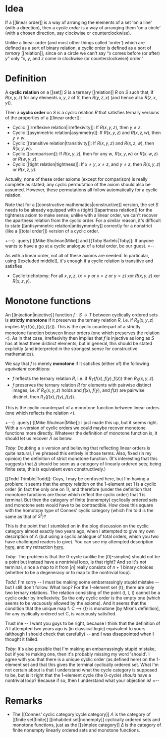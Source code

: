# Idea #

If a [[linear order]] is a way of arranging the elements of a set 'on a line' (with a direction), then a *cyclic order* is a way of arranging them 'on a circle' (with a chosen direction, say clockwise or counterclockwise).

Unlike a linear order (and most other things called 'order') which are defined as a sort of binary relation, a cyclic order is defined as a sort of *ternary* [[relation]], since on a circle we can't say “$x$ comes before (or after) $y$" only “$x$, $y$, and $z$ come in clockwise (or counterclockwise) order."

# Definition #

A **cyclic relation** on a [[set]] $S$ is a ternary [[relation]] $R$ on $S$ such that, if $R(x,y,z)$ for any elements $x, y, z$ of $S$, then $R(y,z,x)$ (and hence also $R(z,x,y)$).

Then a **cyclic order** on $S$ is a cyclic relation $R$ that satisfies ternary versions of the properties of a [[linear order]]:
*  Cyclic [[irreflexive relation|irreflexivity]]:  If $R(x,y,z)$, then $y \ne z$.
*  Cyclic [[asymmetric relation|asymmetry]]:  If $R(x,y,z)$ and $R(x,z,w)$, then $y \ne w$.
*  Cyclic [[transitive relation|transitivity]]:  If $R(x,y,z)$ and $R(x,z,w)$, then $R(x,y,w)$.
*  Cyclic [[comparison]]:  If $R(x,y,z)$, then for any $w$, $R(x,y,w)$ or $R(x,w,z)$ or $R(w,y,z)$.
*  Cyclic [[tight relation|tightness]]:  If $x \ne y$, $x \ne z$, and $y \ne z$, then $R(x,y,z)$ or $R(x,z,y)$.

Actually, none of these order axioms (except for comparison) is really complete as stated; any cyclic permutation of the axiom should also be assumed.  However, these permutations all follow automatically for a cyclic relation.

Note that for a [[constructive mathematics|constructive]] version, the set $S$ needs to be already equipped with a (tight) [[apartness relation]] for the tightness axiom to make sense; unlike with a linear order, we can\'t recover the apartness relation from the cyclic order.  For a similar reason, it\'s difficult to state [[antisymmetric relation|antisymmetry]] correctly for a nonstrict (like a [[total order]]) version of a cyclic order.

+--{: .query}
[[Mike Shulman|Mike]] and [[Toby Bartels|Toby]]:  If anyone wants to have a go at a cyclic analogue of a total order, be our guest.
=--

As with a linear order, not all of these axioms are needed.  In particular, using [[excluded middle]], it\'s enough if a cyclic relation is transitive and satisfies

*  Cyclic trichotomy:  For all $x, y, z$, ($x = y$ or $x = z$ or $y = z$) xor $R(x,y,z)$ xor $R(x,z,y)$.

# Monotone functions #

An [[injection|injective]] function $f:S\to T$ between cyclically ordered sets is **strictly monotone** if it preserves the ternary relation $R$, i.e. if $R_S(x,y,z)$ implies $R_T(f(x),f(y),f(z))$.  This is the cyclic counterpart of a strictly monotone function between linear orders (one which preserves the relation $\lt$).  As in that case, irreflexivity then implies that $f$ is injective as long as $S$ has at least three distinct elements; but in general, this should be stated explicitly (and interpreted in the strongest sense for constructive mathematics).

We say that $f$ is merely **monotone** if it satisfies (either of) the following _equivalent_ conditions:
* $f$ reflects the ternary relation $R$, i.e. if $R_T(f(x),f(y),f(z))$ then $R_S(x,y,z)$.
* $f$ preserves the ternary relation $R$ for elements with pairwise distinct images, i.e. if $R_S(x,y,z)$ holds and $f(x)$, $f(y)$, and $f(z)$ are pairwise distinct, then $R_T(f(x),f(y),f(z))$.

This is the cyclic counterpart of a monotone function between linear orders (one which reflects the relation $\lt$).

+--{: .query}
[[Mike Shulman|Mike]]: I just made this up, but it seems right.  With a $\le$-version of cyclic orders we could maybe recover monotone functions more directly.  Whatever the definition of monotone function is, it should let us recover $\Lambda$ as below.

_Toby_:  Doubting a $\le$ version and believing that reflecting linear orders is quite natural, I\'ve phrased this entirely in those terms.  Also, fixed (in my opinion) the definition of strict monotone function.  (It\'s interesting that this suggests that $\Delta$ should be seen as a category of linearly ordered sets; being finite sets, this is equivalent even constructively.)

[[Todd Trimble|Todd]]: Guys, I may be confused here, but I'm having a problem: it seems that the empty relation on the 1-element set 1 is a cyclic order (in fact the only one on 1), and therefore (under the definition that monotone functions are those which reflect the cyclic order) that 1 is terminal. But then the category of finite (nonempty) cyclically ordered sets and monotone sets would have to be contractible. How does this square with the homotopy type of Connes' cyclic category (which I'm told is the same as that of $S^1$)? 

This is the point that I stumbled on in the blog discussion on the cyclic category almost exactly two years ago, when I attempted to give my own description of $\Lambda$ (but using a cyclic analogue of total orders, which you two have challenged readers to give). You can see my attempted description [here](http://golem.ph.utexas.edu/category/2007/06/the_curious_incident_of_the_do.html#c010503), and my retraction [here](http://golem.ph.utexas.edu/category/2007/06/the_curious_incident_of_the_do.html#c010511). 

_Toby_:  The problem is that the $0$-cycle (unlike the $[0]$-simplex) should not be a point but instead have a nontrivial loop, is that right?  And so it\'s not terminal, since a map to it from $[n]$ really consists of $n + 1$ binary choices (whether to be a degeneracy or to map to the nontrivial loop).

_Todd_: I'm sorry -- I must be making some embarrassingly stupid mistake -- but I still don't follow. What loop? For the 1-element set {t}, there are only two ternary relations. The relation consisting of the point (t, t, t) cannot be a cyclic order by irreflexivity. So the only cyclic order is the empty one (which seems to be vacuously allowed by the axioms). And it seems that the condition that the unique map f: C --> {t} is monotone [by Mike's definition], for any cyclically ordered set C, is vacuously satisfied. 

Trust me -- I want you guys to be right, because I think that the definition of $\Lambda$ I attempted two years ago is (in classical logic) equivalent to yours (although I should check that carefully) -- and I was disappointed when I thought it failed. 

_Toby_:  It\'s also possible that I\'m making an embarrassingly stupid mistake, but if you\'re making one, then it\'s probably missing my word 'should'.  I agree with you that there is a unique cyclic order (as defined here) on the $1$-element set and that this gives the terminal cyclically ordered set.  What I\'m not certain about is that I understand what the cycle category is supposed to be, but is it right that the $1$-element cycle (the $0$-cycle) *should* have a nontrivial loop?  Because if so, then I understand what your objection is!
=--

# Remarks #

* The [[Connes' cyclic category|cycle category]] $\Lambda$ is the category of [[finite set|finite]] [[inhabited set|nonempty]] cyclically ordered sets and monotone functions, just as the [[simplex category]] $\Delta$ is the category of finite nonempty linearly ordered sets and monotone functions.